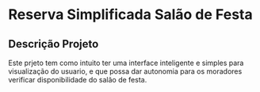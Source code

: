 <h1 aling="Center">Reserva Simplificada  Salão de Festa</h1>

## Descrição Projeto 
<p alingn="center"> Este prjeto tem como intuito ter uma interface inteligente e simples para visualização do usuario, e que possa dar autonomia para os moradores verificar disponibilidade do salão de festa.</p>